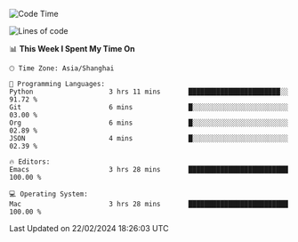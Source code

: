 <!--START_SECTION:waka-->
![Code Time](http://img.shields.io/badge/Code%20Time-1%2C795%20hrs%2033%20mins-blue)

![Lines of code](https://img.shields.io/badge/From%20Hello%20World%20I%27ve%20Written-288.5%20thousand%20lines%20of%20code-blue)

📊 **This Week I Spent My Time On** 

```text
🕑︎ Time Zone: Asia/Shanghai

💬 Programming Languages: 
Python                   3 hrs 11 mins       ███████████████████████░░   91.72 % 
Git                      6 mins              █░░░░░░░░░░░░░░░░░░░░░░░░   03.00 % 
Org                      6 mins              █░░░░░░░░░░░░░░░░░░░░░░░░   02.89 % 
JSON                     4 mins              █░░░░░░░░░░░░░░░░░░░░░░░░   02.39 % 

🔥 Editors: 
Emacs                    3 hrs 28 mins       █████████████████████████   100.00 % 

💻 Operating System: 
Mac                      3 hrs 28 mins       █████████████████████████   100.00 % 
```


 Last Updated on 22/02/2024 18:26:03 UTC
<!--END_SECTION:waka-->
